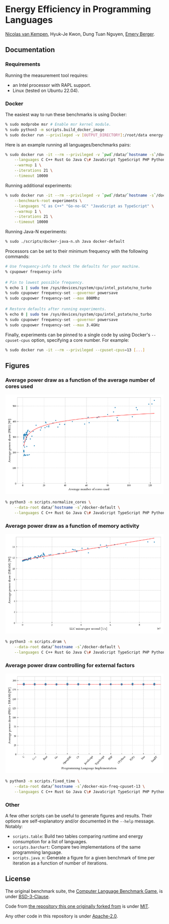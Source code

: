 # Energy Efficiency in Programming Languages

[Nicolas van Kempen](https://nvankempen.com),
Hyuk-Je Kwon,
Dung Tuan Nguyen,
[Emery Berger](https://emeryberger.com).

## Documentation

### Requirements

Running the measurement tool requires:
 -  an Intel processor with RAPL support.
 -  Linux (tested on Ubuntu 22.04).

### Docker

The easiest way to run these benchmarks is using Docker:
```bash
% sudo modprobe msr # Enable msr kernel module.
% sudo python3 -m scripts.build_docker_image
% sudo docker run --privileged -v [OUTPUT_DIRECTORY]:/root/data energy-languages [OPTIONS]
```

Here is an example running all languages/benchmarks pairs:
```bash
% sudo docker run -it --rm --privileged -v `pwd`/data/`hostname -s`/docker-default:/root/data energy-languages \
    --languages C C++ Rust Go Java C\# JavaScript TypeScript PHP Python PyPy Lua LuaJIT \
    --warmup 1 \
    --iterations 21 \
    --timeout 10000
```

Running additional experiments:
```bash
% sudo docker run -it --rm --privileged -v `pwd`/data/`hostname -s`/docker-default:/root/data energy-languages \
    --benchmark-root experiments \
    --languages "C as C++" "Go-no-GC" "JavaScript as TypeScript" \
    --warmup 1 \
    --iterations 21 \
    --timeout 10000
```

Running Java-N experiments:
```bash
% sudo ./scripts/docker-java-n.sh Java docker-default
```

Processors can be set to their minimum frequency with the following commands:
```bash
# Use frequency-info to check the defaults for your machine.
% cpupower frequency-info

# Pin to lowest possible frequency.
% echo 1 | sudo tee /sys/devices/system/cpu/intel_pstate/no_turbo
% sudo cpupower frequency-set --governor powersave
% sudo cpupower frequency-set --max 800Mhz

# Restore defaults after running experiments.
% echo 0 | sudo tee /sys/devices/system/cpu/intel_pstate/no_turbo
% sudo cpupower frequency-set --governor powersave
% sudo cpupower frequency-set --max 3.4GHz
```

Finally, experiments can be pinned to a single code by using Docker's
`--cpuset-cpus` option, specifying a core number. For example:
```bash
% sudo docker run -it --rm --privileged --cpuset-cpus=13 [...]
```

## Figures

### Average power draw as a function of the average number of cores used

![Average power draw as a function of the average number of cores used](media/normalize_cores.png "Average power draw as a function of the average number of cores used")

```bash
% python3 -m scripts.normalize_cores \
    --data-root data/`hostname -s`/docker-default \
    --languages C C++ Rust Go Java C\# JavaScript TypeScript PHP Python PyPy Lua LuaJIT
```

### Average power draw as a function of memory activity

![Average power draw as a function of memory activity](media/dram.png "Average power draw as a function of memory activity")

```bash
% python3 -m scripts.dram \
    --data-root data/`hostname -s`/docker-default \
    --languages C C++ Rust Go Java C\# JavaScript TypeScript PHP Python PyPy Lua LuaJIT
```

### Average power draw controlling for external factors

![Average power draw controlling for external factors](media/fixed_time.png "Average power draw controlling for external factors")

```bash
% python3 -m scripts.fixed_time \
    --data-root data/`hostname -s`/docker-min-freq-cpuset-13 \
    --languages C C++ Rust Go Java C\# JavaScript TypeScript PHP Python PyPy Lua LuaJIT
```

### Other

A few other scripts can be useful to generate figures and results.
Their options are self-explanatory and/or documented in the `--help` message.
Notably:
 -  `scripts.table`: Build two tables comparing runtime and energy
    consumption for a list of languages.
 -  `scripts.barchart`: Compare two implementations of the same programming
    language.
 -  `scripts.java_n`: Generate a figure for a given benchmark of time per
    iteration as a function of number of iterations.

## License

The original benchmark suite, the
[Computer Language Benchmark Game](https://benchmarksgame-team.pages.debian.net/benchmarksgame/),
is under
[BSD-3-Clause](https://salsa.debian.org/benchmarksgame-team/benchmarksgame/-/blob/c68e92512e8076c72c6b9fd207e777b5ac1a87ef/LICENSE.md).

Code from
[the repository this one originally forked from](https://github.com/greensoftwarelab/Energy-Languages)
is under
[MIT](https://github.com/greensoftwarelab/Energy-Languages/blob/1356528173d6bb07fb2512037c0ed8e2279ce440/LICENSE).

Any other code in this repository is under [Apache-2.0](LICENSE).
